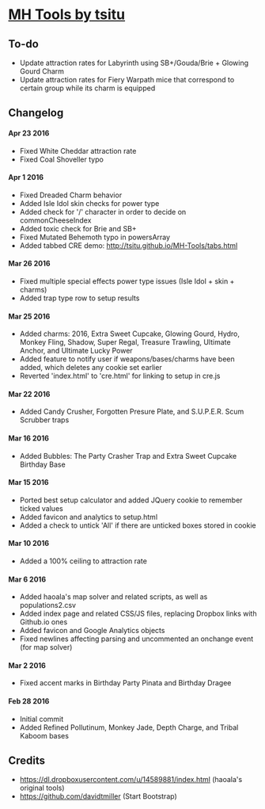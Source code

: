 # [MH Tools by tsitu](https://github.com/tsitu/MH-Tools)

## To-do
* Update attraction rates for Labyrinth using SB+/Gouda/Brie + Glowing Gourd Charm
* Update attraction rates for Fiery Warpath mice that correspond to certain group while its charm is equipped

## Changelog

#### Apr 23 2016
* Fixed White Cheddar attraction rate
* Fixed Coal Shoveller typo

#### Apr 1 2016
* Fixed Dreaded Charm behavior
* Added Isle Idol skin checks for power type
* Added check for '/' character in order to decide on commonCheeseIndex
* Added toxic check for Brie and SB+
* Fixed Mutated Behemoth typo in powersArray
* Added tabbed CRE demo: http://tsitu.github.io/MH-Tools/tabs.html

#### Mar 26 2016
* Fixed multiple special effects power type issues (Isle Idol + skin + charms)
* Added trap type row to setup results

#### Mar 25 2016
* Added charms: 2016, Extra Sweet Cupcake, Glowing Gourd, Hydro, Monkey Fling, Shadow, Super Regal, Treasure Trawling, Ultimate Anchor, and Ultimate Lucky Power
* Added feature to notify user if weapons/bases/charms have been added, which deletes any cookie set earlier
* Reverted 'index.html' to 'cre.html' for linking to setup in cre.js

#### Mar 22 2016
* Added Candy Crusher, Forgotten Presure Plate, and S.U.P.E.R. Scum Scrubber traps

#### Mar 16 2016
* Added Bubbles: The Party Crasher Trap and Extra Sweet Cupcake Birthday Base

#### Mar 15 2016
* Ported best setup calculator and added JQuery cookie to remember ticked values
* Added favicon and analytics to setup.html
* Added a check to untick 'All' if there are unticked boxes stored in cookie

#### Mar 10 2016
* Added a 100% ceiling to attraction rate

#### Mar 6 2016
* Added haoala's map solver and related scripts, as well as populations2.csv
* Added index page and related CSS/JS files, replacing Dropbox links with Github.io ones
* Added favicon and Google Analytics objects
* Fixed newlines affecting parsing and uncommented an onchange event (for map solver)

#### Mar 2 2016
* Fixed accent marks in Birthday Party Pinata and Birthday Dragee

#### Feb 28 2016
* Initial commit
* Added Refined Pollutinum, Monkey Jade, Depth Charge, and Tribal Kaboom bases

## Credits

* https://dl.dropboxusercontent.com/u/14589881/index.html (haoala's original tools)
* https://github.com/davidtmiller (Start Bootstrap)